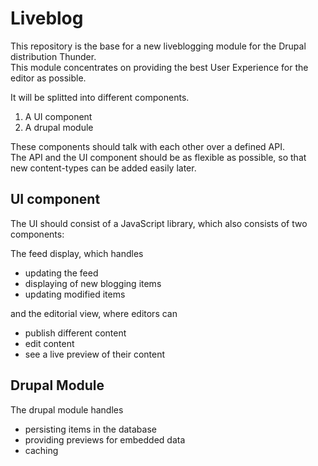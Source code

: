 # Liveblog

This repository is the base for a new liveblogging module for the Drupal distribution Thunder.  
This module concentrates on providing the best User Experience for the editor as possible.

It will be splitted into different components.

1. A UI component
2. A drupal module

These components should talk with each other over a defined API.  
The API and the UI component should be as flexible as possible, so that new content-types can be added easily later.

## UI component
The UI should consist of a JavaScript library, which also consists of two components:

The feed display, which handles 
- updating the feed
- displaying of new blogging items
- updating modified items

and the editorial view, where editors can
- publish different content
- edit content
- see a live preview of their content

## Drupal Module
The drupal module handles
- persisting items in the database
- providing previews for embedded data
- caching
